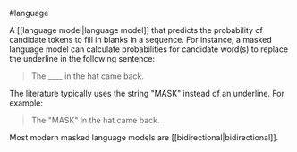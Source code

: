 #language

A [[language model|language model]] that predicts the probability of
candidate tokens to fill in blanks in a sequence. For instance, a
masked language model can calculate probabilities for candidate word(s)
to replace the underline in the following sentence:

<blockquote>
The ____ in the hat came back.
</blockquote>

The literature typically uses the string &quot;MASK&quot; instead of an underline.
For example:

<blockquote>
The &quot;MASK&quot; in the hat came back.
</blockquote>

Most modern masked language models are [[bidirectional|bidirectional]].

